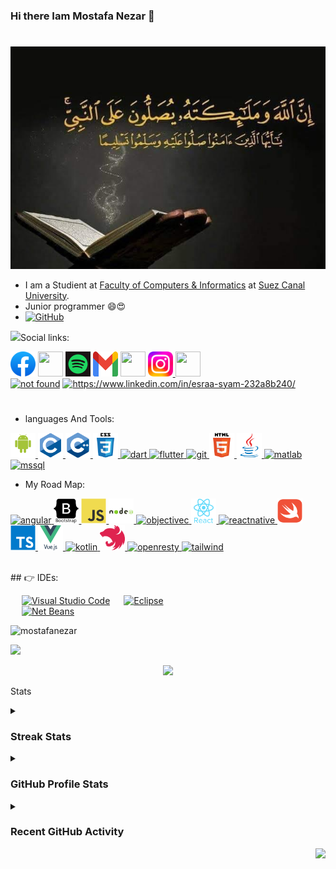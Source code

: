 ### Hi there Iam Mostafa Nezar 👋
# 
<img src="WhatsApp Image 2023-02-16 at 18.33.40.jpg" height="auto" width ="auto" title="قبل كل شىء دعوني اعبر عن اعتزازي ب قول الله تعالى">

<!--
**mostafanezar/mostafanezar** is a ✨ _special_ ✨ repository because its `README.md` (this file) appears on your GitHub profile.

Here are some ideas to get you started:

- 🔭 I’m currently working on ...
- 🌱 I’m currently learning ...
- 👯 I’m looking to collaborate on ...
- 🤔 I’m looking for help with ...
- 💬 Ask me about ...
- 📫 How to reach me: ...
- 😄 Pronouns: ...
- ⚡ Fun fact: ...
-->
- I am a Studient at [Faculty of Computers & Informatics](http://suez.edu.eg/ar/%d9%83%d9%84%d9%8a%d8%a9-%d8%a7%d9%84%d8%ad%d8%a7%d8%b3%d8%a8%d8%a7%d8%aa-%d9%88%d8%a7%d9%84%d9%85%d8%b9%d9%84%d9%88%d9%85%d8%a7%d8%aa/) at [Suez Canal University](http://suez.edu.eg/ar/).
- Junior programmer &#128516;&#128525;<br>
- <a href="https://github.com/mostafanezar"><img src="https://img.shields.io/badge/github-%23181717.svg?style=plastic&logo=github&logoColor=white" alt="GitHub"/></a>
<p><img src="https://media.giphy.com/media/feQRYLoruyjguhLjK1/giphy.gif" width="40px">Social links: </p>
</a>
<a href="https://www.facebook.com/mostafanazar.mostafa.9?mibextid=LQQJ4d" target="blank"><img src="Facebook_f_logo_(2021).svg.png" alt="" height="40" width="40" /></a>
 <a href="https://myaccount.microsoft.com/مصطفى نزار مصطفى غريب البنا" target="_blank"><img src="Microsoft_Office_Teams_(2018–present).svg.png" height="40" width="40"></a>
 <a href="https://www.googleadservices.com/pagead/aclk?sa=L&ai=DChcSEwj4jOTjk739AhWUkGgJHYycCjwYABAAGgJ3Zg&ohost=www.google.com&cid=CAESauD2u2-CFms_ki5OtbykOHVfqfSBLu_LuYHQzpaAZvNyYOW7cGXtivrE3c8tbwVDQV54PH6zhGp0lwCrPnuVO0tavr2WojuMSqIfKfHHG81SWpqiVXGkJisiCP3HaDY2-dO4vPC_NtEwReA&sig=AOD64_3ZjlsuAAA7-qCJCxQmmyQOmu8fvw&q&adurl&ved=2ahUKEwi57N7jk739AhUUQaQEHR2iAXkQ0Qx6BAgJEAE/31ln7fuh7uoiwnn2i7txjditniby" target="blank"><img src="unnamed.png" alt="" height="40" width="40" /></a>
 <a href="https://mail.google.com/mail/mostafanezar19@gmail.com/" target="_blank"><img src="Gmail_icon_(2023).svg.png" height="40" width="40"></a> 
<a href="https://www.instagram.com///mostafa_nezar_21" target="blank"><img src="https://github.com/mitul3737/mitul3737/blob/main/socials/instagram.png" alt="" height="40" width="40" /></a> 
<a href="https://www.instagram.com/mostafa_nezar_21"><img src="Instagram_logo_2022.svg.png" alt="" height="40px" width="40px"> </a> 
    <a href="https://twitter.com/MostafaNezar5" target="blank"><img src="https://github.com/mitul3737/mitul3737/blob/main/socials/twitter.png" title = "Twitter" alt="" height="40" width ="40" /></a> <br>
<a href="https://codeforces.com/profile/Mostafa_Nezar" target="blank"><img src="https://raw.githubusercontent.com/rahuldkjain/github-profile-readme-generator/master/src/images/icons/Social/codeforces.svg" alt="not found" height="40" width="40" /></a> 
<a href="https://www.linkedin.com/in/mostafa-nezar-2a1458257?trk=contact-info" target="blank"><img src="https://raw.githubusercontent.com/rahuldkjain/github-profile-readme-generator/master/src/images/icons/Social/linked-in-alt.svg" alt="https://www.linkedin.com/in/esraa-syam-232a8b240/" height="40" width="40" /></a>

#

- languages And Tools:
<p>
<p align="left"> <a href="https://developer.android.com" target="_blank" rel="noreferrer"> <img src="https://raw.githubusercontent.com/devicons/devicon/master/icons/android/android-original-wordmark.svg" alt="android" width="40" height="40"/> </a> <a href="https://www.cprogramming.com/" target="_blank" rel="noreferrer"> <img src="https://raw.githubusercontent.com/devicons/devicon/master/icons/c/c-original.svg" alt="c" width="40" height="40"/> </a> <a href="https://www.w3schools.com/cpp/" target="_blank" rel="noreferrer"> <img src="https://raw.githubusercontent.com/devicons/devicon/master/icons/cplusplus/cplusplus-original.svg" alt="cplusplus" width="40" height="40"/> </a> <a href="https://www.w3schools.com/css/" target="_blank" rel="noreferrer"> <img src="https://raw.githubusercontent.com/devicons/devicon/master/icons/css3/css3-original-wordmark.svg" alt="css3" width="40" height="40"/> </a> <a href="https://dart.dev" target="_blank" rel="noreferrer"> <img src="https://www.vectorlogo.zone/logos/dartlang/dartlang-icon.svg" alt="dart" width="40" height="40"/> </a> <a href="https://flutter.dev" target="_blank" rel="noreferrer"> <img src="https://www.vectorlogo.zone/logos/flutterio/flutterio-icon.svg" alt="flutter" width="40" height="40"/> </a> <a href="https://git-scm.com/" target="_blank" rel="noreferrer"> <img src="https://www.vectorlogo.zone/logos/git-scm/git-scm-icon.svg" alt="git" width="40" height="40"/> </a> <a href="https://www.w3.org/html/" target="_blank" rel="noreferrer"> <img src="https://raw.githubusercontent.com/devicons/devicon/master/icons/html5/html5-original-wordmark.svg" alt="html5" width="40" height="40"/> </a> <a href="https://www.java.com" target="_blank" rel="noreferrer"> <img src="https://raw.githubusercontent.com/devicons/devicon/master/icons/java/java-original.svg" alt="java" width="40" height="40"/> </a> <a href="https://www.mathworks.com/" target="_blank" rel="noreferrer"> <img src="https://upload.wikimedia.org/wikipedia/commons/2/21/Matlab_Logo.png" alt="matlab" width="40" height="40"/> </a> <a href="https://www.microsoft.com/en-us/sql-server" target="_blank" rel="noreferrer"> <img src="https://www.svgrepo.com/show/303229/microsoft-sql-server-logo.svg" alt="mssql" width="40" height="40"/> </a>  </p>

<!--  <a href="https://git-scm.com/" target="_blank" rel="noreferrer"> <img src="git-bash.svg" alt="git" width="55" height="55"/> </a> 
 <a href="https://git-scm.com/" target="_blank" rel="noreferrer"> <img src="https://github.com/mostafanezar/mostafanezar/blob/main/Git-Icon-Black.png" alt="git" width="55" height="55"/> </a>  -->
- My Road Map:
  <br>
<p>
  <a href="https://angular.io" target="_blank" rel="noreferrer"> <img src="https://angular.io/assets/images/logos/angular/angular.svg" alt="angular" width="40" height="40"/> </a> 
<a href="https://getbootstrap.com" target="_blank" rel="noreferrer"> <img src="https://raw.githubusercontent.com/devicons/devicon/master/icons/bootstrap/bootstrap-plain-wordmark.svg" alt="bootstrap" width="40" height="40"/> </a>
<a href="https://developer.mozilla.org/en-US/docs/Web/JavaScript" target="_blank" rel="noreferrer"> <img src="https://raw.githubusercontent.com/devicons/devicon/master/icons/javascript/javascript-original.svg" alt="javascript" width="40" height="40"/> </a>
<a href="https://nodejs.org" target="_blank" rel="noreferrer"> <img src="https://raw.githubusercontent.com/devicons/devicon/master/icons/nodejs/nodejs-original-wordmark.svg" alt="nodejs" width="40" height="40"/> </a> <a href="https://developer.apple.com/library/archive/documentation/Cocoa/Conceptual/ProgrammingWithObjectiveC/Introduction/Introduction.html" target="_blank" rel="noreferrer"> <img src="https://www.vectorlogo.zone/logos/apple_objectivec/apple_objectivec-icon.svg" alt="objectivec" width="40" height="40"/> </a> <a href="https://reactjs.org/" target="_blank" rel="noreferrer"> <img src="https://raw.githubusercontent.com/devicons/devicon/master/icons/react/react-original-wordmark.svg" alt="react" width="40" height="40"/> </a> <a href="https://reactnative.dev/" target="_blank" rel="noreferrer"> <img src="https://reactnative.dev/img/header_logo.svg" alt="reactnative" width="40" height="40"/> </a> <a href="https://developer.apple.com/swift/" target="_blank" rel="noreferrer"> <img src="https://raw.githubusercontent.com/devicons/devicon/master/icons/swift/swift-original.svg" alt="swift" width="40" height="40"/> </a> <a href="https://www.typescriptlang.org/" target="_blank" rel="noreferrer"> <img src="https://raw.githubusercontent.com/devicons/devicon/master/icons/typescript/typescript-original.svg" alt="typescript" width="40" height="40"/> </a> <a href="https://vuejs.org/" target="_blank" rel="noreferrer"> <img src="https://raw.githubusercontent.com/devicons/devicon/master/icons/vuejs/vuejs-original-wordmark.svg" alt="vuejs" width="40" height="40"/> </a><a href="https://kotlinlang.org" target="_blank" rel="noreferrer"> <img src="https://www.vectorlogo.zone/logos/kotlinlang/kotlinlang-icon.svg" alt="kotlin" width="40" height="40"/> </a> <a href="https://nestjs.com/" target="_blank" rel="noreferrer"> <img src="https://raw.githubusercontent.com/devicons/devicon/master/icons/nestjs/nestjs-plain.svg" alt="nestjs" width="40" height="40"/> </a> <a href="https://openresty.org/" target="_blank" rel="noreferrer"> <img src="https://openresty.org/images/logo.png" alt="openresty" width="40" height="40"/> </a> <a href="https://tailwindcss.com/" target="_blank" rel="noreferrer"> <img src="https://www.vectorlogo.zone/logos/tailwindcss/tailwindcss-icon.svg" alt="tailwind" width="40" height="40"/> </a> 

</p>   <br>
## 👉 IDEs:
<p>
  &emsp;
    <a href="#"><img alt="Visual Studio Code" src="https://img.shields.io/badge/Visual%20Studio%20Code-0078d7.svg?style=plastic&logo=visual-studio-code&logoColor=white"></a>
  &emsp;
    <a href="#"><img alt="Eclipse" src="https://img.shields.io/badge/eclipse%20ide-%232C2255.svg?&style=plastic&logo=eclipse%20ide&logoColor=white" /></a><br>
  &emsp;
 <a href="#"><img alt="Net Beans" src="https://raw.githubusercontent.com/apache/netbeans/master/nbi/engine/native/launcher/windows/resources/icon.ico" height="60" width="60"/></a>
</p>

<p align="left"> <img src="https://komarev.com/ghpvc/?username=mostafanezar&label=Profile%20views&color=0e75b6&style=flat" alt="mostafanezar" /> </p>
<a href="https://github.com/DenverCoder1/readme-typing-svg">
<img src="https://readme-typing-svg.demolab.com/?lines=Junior Programmer%20;Web%20Is%20My%20Passion&#128516;&#128525; ;Shams Al-Zinaty &#10084;;&font=Fira%20Code&center=true&width=440&height=45&color=ff0000&vCenter=true&pause=1000&size=22" /></a>
</p>

<p align="center" ><img src = "https://github.com/7oSkaaa/7oSkaaa/blob/main/Images/Front_End.gif?raw=true" width=40%> </p>



Stats

<details><summary><h3>Streak Stats</h3></summary>

----	

<p align="center"><img src="https://github-readme-streak-stats.herokuapp.com/?user=mostafanezar&theme=tokyonight_duo" alt="mostafa" /></p>

</details>
  
<details><summary><h3>GitHub Profile Stats</h3></summary>

----
	
<p align="center">
    <a href="https://github.com/anuraghazra/github-readme-stats">
	    <img alt="mostafanezar's Github Stats" src="https://github-readme-stats.vercel.app/api?username=mostafanezar&show_icons=true&count_private=true&locale=en&theme=tokyonight&layout=compact" height="230px"/></a>
	  <img src="https://github-readme-stats.vercel.app/api/top-langs?username=mostafanezar&langs_count=10&show_icons=true&locale=en&theme=tokyonight" alt="nezar" height="230px"/>
<br/>

  <b>Note:</b> Top languages is only a metric of the languages my public code consists of and doesn't reflect experience or skill level.
  </p>
</details>

<details><summary><h3>Recent GitHub Activity</h3></summary>

----
	
[![mostafanezar's github activity graph](https://github-readme-activity-graph.cyclic.app/graph?username=mostafanezar&theme=github	)](https://github.com/mostafanezar/github-readme-activity-graph)

 
</details>
<img src="https://github.com/7oSkaaa/7oSkaaa/raw/main/Images/Right_Side.gif?raw=true" style="max-width: 100%; display: inline-block;" data-target="animated-image.originalImage" align="right">
